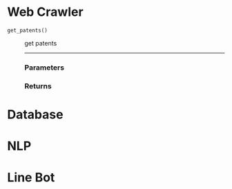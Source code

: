 # Web Crawler

    get_patents()

<dd> 
  get patents 
  
  ---

### Parameters
  <!-- <dl>
    <ul><li> abc
  </dl> -->

### Returns
  <!-- <dl>
    <ul><li> abc
  </dl> -->
</dd>

# Database

# NLP

# Line Bot
